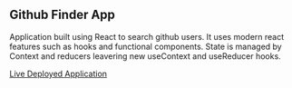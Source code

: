 ## Github Finder App

Application built using React to search github users. It uses modern react features such as hooks and functional components. State is managed by Context and reducers leavering new useContext and useReducer hooks. 

[Live Deployed Application](https://githubfinder03091991.netlify.com/)